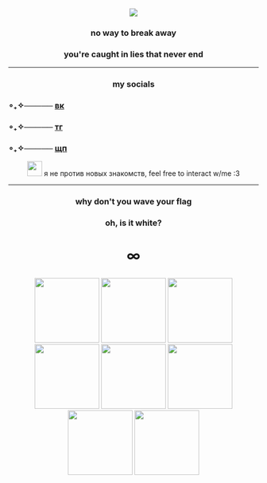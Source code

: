 ### <p align="center"> ![](https://komarev.com/ghpvc/?username=kaizenyann&color=blue)
### <p align="center">no way to break away
### <p align="center">      you're caught in lies that never end
____ 

### <p align="center">my socials
### ∘₊✧───── [вк](https://vk.com/kaizenyan)
### ∘₊✧───── [тг](https://t.me/kaizenyan)
### ∘₊✧───── [щп](https://t.me/+stjgNbgL17g0MzVi)
<p align="center"> <img src="https://static.wikia.nocookie.net/danganronpa/images/3/3f/Nagito_Komaeda_Island_Mode_Icon.png/revision/latest?cb=20170218094824"<width="30" height="30"> я не против новых знакомств, feel free to interact w/me :3
  
____
  
### <p align="center"> why don't you wave your flag
### <p align="center"> oh, is it white?
# <p align="center">∞

<p align="center"> <img src="https://media.tenor.com/WFby2jaWmacAAAAj/txt-ppulbatu.gif"<width="130" height="130">
<img src="https://media.tenor.com/LfXkK-A6b-8AAAAd/gaon-xdinary-heroes.gif"<width="130" height="130">
<img src="https://media1.tenor.com/m/zk5HWRxLuBIAAAAd/beomgyu-cutie-%EB%B2%94%EA%B7%9C.gif"<width="130" height="130">
<img src="https://media1.tenor.com/m/SdF8q7C4Z78AAAAd/xdinary-heroes-gaon-xdinary-heroes-jiseok.gif"<width="130" height="130">
<img src="https://media1.tenor.com/m/XEG1y6PbO3gAAAAd/byuntear-txt.gif"<width="130" height="130">
<img src="https://media1.tenor.com/m/JxOPntQrz-QAAAAd/xdinary-heroes-xdhluvs.gif"<width="130" height="130">
<img src="https://media1.tenor.com/m/k5L6bvfqi1cAAAAd/beomgyu-txt.gif"<width="130" height="130">
<img src="https://media.tenor.com/0px_qIBQaBQAAAAj/ppulbatu-dagonyang.gif"<width="130" height="130">

